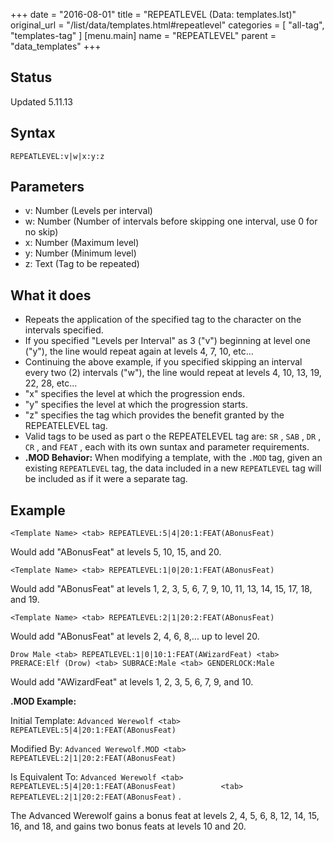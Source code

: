 +++
date = "2016-08-01"
title = "REPEATLEVEL (Data: templates.lst)"
original_url = "/list/data/templates.html#repeatlevel"
categories = [ "all-tag", "templates-tag" ]
[menu.main]
    name = "REPEATLEVEL"
    parent = "data_templates"
+++

## Status

Updated 5.11.13

## Syntax

`REPEATLEVEL:v|w|x:y:z`

## Parameters

-   v: Number (Levels per interval)
-   w: Number (Number of intervals before skipping one
    interval, use 0 for no skip)
-   x: Number (Maximum level)
-   y: Number (Minimum level)
-   z: Text (Tag to be repeated)



What it does
------------

-   Repeats the application of the specified tag to the character on the
    intervals specified.
-   If you specified "Levels per Interval" as 3 ("v") beginning at level
    one ("y"), the line would repeat again at levels 4, 7, 10, etc...
-   Continuing the above example, if you specified skipping an interval
    every two (2) intervals ("w"), the line would repeat at levels 4,
    10, 13, 19, 22, 28, etc...
-   "x" specifies the level at which the progression ends.
-   "y" specifies the level at which the progression starts.
-   "z" specifies the tag which provides the benefit granted by the
    REPEATELEVEL tag.
-   Valid tags to be used as part o the REPEATELEVEL tag are: `SR` ,
    `SAB` , `DR` , `CR` , and `FEAT` , each with its own suntax and
    parameter requirements.
-   **.MOD Behavior:** When modifying a template, with the `.MOD` tag,
    given an existing `REPEATLEVEL` tag, the data included in a new
    `REPEATLEVEL` tag will be included as if it were a separate tag.

Example
-------

`<Template Name> <tab> REPEATLEVEL:5|4|20:1:FEAT(ABonusFeat)`

Would add "ABonusFeat" at levels 5, 10, 15, and 20.

`<Template Name> <tab> REPEATLEVEL:1|0|20:1:FEAT(ABonusFeat)`

Would add "ABonusFeat" at levels 1, 2, 3, 5, 6, 7, 9, 10, 11, 13, 14,
15, 17, 18, and 19.

`<Template Name> <tab> REPEATLEVEL:2|1|20:2:FEAT(ABonusFeat)`

Would add "ABonusFeat" at levels 2, 4, 6, 8,... up to level 20.

`Drow Male <tab> REPEATLEVEL:1|0|10:1:FEAT(AWizardFeat) <tab> PRERACE:Elf (Drow) <tab> SUBRACE:Male <tab> GENDERLOCK:Male`

Would add "AWizardFeat" at levels 1, 2, 3, 5, 6, 7, 9, and 10.

**.MOD Example:**

Initial Template:
`Advanced Werewolf <tab> REPEATLEVEL:5|4|20:1:FEAT(ABonusFeat)`

Modified By:
`Advanced Werewolf.MOD <tab> REPEATLEVEL:2|1|20:2:FEAT(ABonusFeat)`

Is Equivalent To:
`Advanced Werewolf <tab> REPEATLEVEL:5|4|20:1:FEAT(ABonusFeat)          <tab> REPEATLEVEL:2|1|20:2:FEAT(ABonusFeat)`
.

The Advanced Werewolf gains a bonus feat at levels 2, 4, 5, 6, 8, 12,
14, 15, 16, and 18, and gains two bonus feats at levels 10 and 20.

